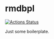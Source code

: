 # rmdbpl

[![Actions Status](https://wdp9fww0r9.execute-api.us-west-2.amazonaws.com/production/badge/maxheld83/rmdbpl)](https://github.com/maxheld83/rmdbpl/actions)

Just some boilerplate.
